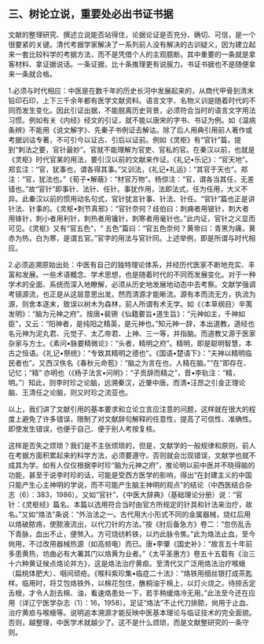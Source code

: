 ## 三、树论立说，重要处必出书证书据

文献的整理研究、撰述立说能否站得住，论据论证是否充分、确切、可信，是一个很要紧的关键。清代考据学家解决了一系列前人没有解决的古训疑义，因为建立起来一套比较科学的考据方法，而不是凭借个人的主观臆断。其中重要的一条就是拿客材料、拿证据说话。一条证据，比十条推理更有说服力。书证书据也不是随便拿来一条就合格。

1.必须与时代相应：中医是在数千年的历史长河中发展起来的，从商代甲骨到清末铅印石印，上下三千余年都有医学文献资料。语言文字、名物义训是随着时代的不同而发生变化。因此引证出据，不能脱离历史背景，必须符合当时的语言文字用法习惯。例如有关《内经》经文的引证，就不能以唐宋的字书、书证为例。如《温病条辨》不能用《说文解字》、先秦子书例证去解诂。除了后人用典引用前人著作或考据训诂专著，不可引今以证古、引后以证前。例如《灵枢》有“官针”篇，提到“刺法之要，官针最妙”。官就不能理解为官吏、官私的官。在秦汉以前，也就是《灵枢》时代官某的用法，要引汉以前的文献来作证。《礼记•乐记》：“官天地”。郑玄注：“官，犹事也，谓各得其事。”又训法，《礼记•礼运》：“其官于天也”。郑注：“官，犹法也。”《荀子•解蔽》：“材官万物”。杨倞注：“官，谓各当其任，无差错也。”故“官针”即事针、法针、任针。事犹作用，法即法式，任为任用，大义不异。此秦汉以前的惯用动名句式，官针犹言针事、针法、针任。“官针”篇也正是讲针法、针事的。《灵枢•刺节真邪》：“官针奈何？歧伯曰：刺痈者用铍针，刺大者用锋针，刺小者用利针，刺热者用镵针，刺寒者用毫针也。”此内证，官针之义显而可见。《灵枢》又有“官五色”，“ 五色”篇曰：“官五色奈何？黄帝曰：青黑为痛，黄赤为热，白为寒，是谓五官。”官字的用法与官针同。上述举例，即是所谓与时代相应。

2.必须追溯原始出处：中医有自己的独特理论体系，并经历代医家不断地充实、丰富和发展。一些术语概念、学术思想，也是随着时代的不同而发展变化。对于一种学术的全面、系统而深入地瞭解，必须从历史地发展地动态中去考察。文献学强调考镜源流，也正是从这层意思出发。然而清源才能晰流。源有本而流无方，执流为源，则舍本逐末，致误以树木为森林，前人所谓有术无学。如《〈本草纲目〉辛荑发明》：“脑为元神之府”。按唐•裴铏《仙籍要旨•道生旨》：“元神如主，千神如臣”，又云：“阳神者，是纯阳之精英，是元神也。”知元神一辞，本出道教，道经也名元神为泥丸君、元觉子、太乙帝君、上神、三一等，并指脑。而道教又源于医家杂家与方士。《素问•脉要精微论》：“头者，精明之府”。精明，即是聪明智慧，本古之恒语。《礼记•祭统》：“专致其精明之德也”。《国语•楚语下》：“夫神以精明临民者也”。又西汉佚名《春秋元命苞》：“脑之为言在也，人精在脑。”“在”即存在、记忆；“精” 亦明也（《杨子法言•问明》：“子贡辞而精之”，晋•李轨注：“精，明。”）知此，则李时珍之论脑，远溯秦汉，近肇中唐。而清•汪昂之引金正理论脑、王清任之论脑，则又时珍之流亚也。

以上，我们讲了文献引用的基本要求和立论立言应注意的问题，这样就在很大的程度上避免了许多错误，限制了对文献辞句解释的任意性，提高了可信性、准确性。即使发生错误，也便于自己、便于别人考按复核。

这样是否失之烦琐？我们是不主张烦琐的，但是，文献学的一般规律和原则，前人在考据方面积累起来的科学方法，必须要遵守。否则就会岀现错误，文献学也就不成其为学。如有人仅仅根据李时珍“脑为元神之府”，推论明以前中医并不晓得脑的功能，甚至于说李时珍的话，可能是受西方医学的影响，得出“在封建主义的中国只能产生心主神明的学说，而不可能产生脑主神明的观点”的结论（中西医结合杂志（6）：383，1986）。又如“官针”，《中医大辞典》（基础理论分册）说：“官针：《灵枢经》篇名。本篇以选用符合当时由官方所规定的针具和针法来治疗，故名。”又如“烙法”条说：“外治法之一。古代用大小形式不同的金属器械，烧红后用以烙破脓疡，使脓液流出，以代刀针的方法。”按《肘后备急方》卷二：“忽伤乱舌下青脉，血出不止，便煞入。方可烧纺軡铁，以灼此脉令焦。”此为烙法止血，至今尙用，不过改用器械热源（如高频电）而已。唐•李肇《国史补》：“故言五十年前多患黄热，坊曲必有大署其门以烙黄为业者。”《太平圣惠方》卷五十五载有《治三十六种黄证候点烙论并方》，这是烙法治疗黄疸。至清代又广泛用烙法治疗喉蛾（扁桃体肥大）、咽间顽疮。《喉科紫珍集•临症二十法》：“烙铁用细丝银打成茶匙样。临用时，将艾包烙铁外，以棉花包住，醮桐油于棉上，以灯火烧之。待捺舌定舌根，才令人刮去棉、油，看速烙患处一下，若手稍缓烙冷无用。”此法至今还在应用（详辽宁医学杂志（1）：16，1958）。足证“烙法”不止代刀排脓，尙用于止血、治疗黄疸与喉蛾等。说明追本溯源才能反映中医基本理论与临证技术的完全面貌。否则，越整理，中医学术就越少了。这不是什么烦琐，而是文献整研究的一条守则。
